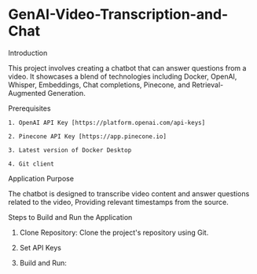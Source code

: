 # GenAI-Video-Transcription-and-Chat

Introduction

This project involves creating a chatbot that can answer questions from a video. It showcases
a blend of technologies including Docker, OpenAI, Whisper, Embeddings, Chat completions,
Pinecone, and Retrieval-Augmented Generation.

Prerequisites

    1. OpenAI API Key [https://platform.openai.com/api-keys]
  
    2. Pinecone API Key [https://app.pinecone.io]
  
    3. Latest version of Docker Desktop
  
    4. Git client

Application Purpose

The chatbot is designed to transcribe video content and answer questions related to the video, Providing relevant timestamps from the source.

Steps to Build and Run the Application
  1. Clone Repository: Clone the project's repository using Git.
  
  2. Set API Keys
  
  3. Build and Run:
